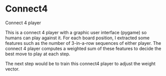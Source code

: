 # Connect4
Connect 4 player

This is a connect 4 player with a graphic user interface (pygame) so humans can play against it. For each board position, I extracted some features such as the number of 3-in-a-row sequences of either player. The connect 4 player computes a weighted sum of these features to decide the best move to play at each step.

The next step would be to train this connect4 player to adjust the weight vector.
